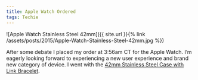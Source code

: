 ```yaml
---
title: Apple Watch Ordered
tags: Techie
---
```


![Apple Watch Stainless Steel 42mm]({{ site.url }}{% link /assets/posts/2015/Apple-Watch-Stainless-Steel-42mm.jpg %})

After some debate I placed my order at 3:56am CT for the Apple Watch. I’m eagerly looking forward to experiencing a new user experience and brand new category of device. I went with the [42mm Stainless Steel Case with Link Bracelet](http://store.apple.com/us/buy-watch/apple-watch?product=MJ472LL/A&step=detail).
